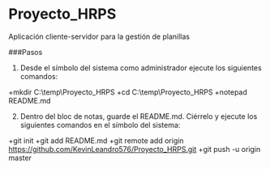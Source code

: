 # Proyecto_HRPS

Aplicación cliente-servidor para la gestión de planillas

###Pasos

1. Desde el símbolo del sistema como administrador ejecute los siguientes comandos:

+mkdir C:\temp\Proyecto_HRPS
+cd C:\temp\Proyecto_HRPS
+notepad README.md

2. Dentro del bloc de notas, guarde el README.md. Ciérrelo y ejecute los siguientes comandos en el símbolo del sistema:

+git init
+git add README.md
+git remote add origin https://github.com/KevinLeandro576/Proyecto_HRPS.git
+git push -u origin master
